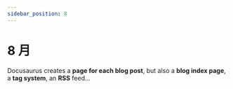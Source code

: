 ```yaml
---
sidebar_position: 8
---
```


# 8 月

Docusaurus creates a **page for each blog post**, but also a **blog index page**, a **tag system**, an **RSS** feed...
